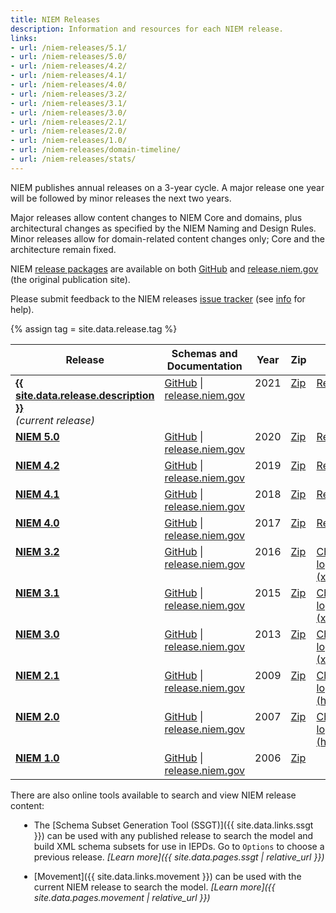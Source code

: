 ```yaml
---
title: NIEM Releases
description: Information and resources for each NIEM release.
links:
- url: /niem-releases/5.1/
- url: /niem-releases/5.0/
- url: /niem-releases/4.2/
- url: /niem-releases/4.1/
- url: /niem-releases/4.0/
- url: /niem-releases/3.2/
- url: /niem-releases/3.1/
- url: /niem-releases/3.0/
- url: /niem-releases/2.1/
- url: /niem-releases/2.0/
- url: /niem-releases/1.0/
- url: /niem-releases/domain-timeline/
- url: /niem-releases/stats/
---
```


<style type="text/css">
    ul { margin-left: 1em; }

    td {
      vertical-align: top;
    }
</style>

<!--
{:.note}
> **The [{{site.data.release.description}}](https://github.com/NIEM/NIEM-Releases/releases/tag/{{site.data.release.tag}}) draft is now available for review!** <br/>
>
> Feedback is requested by end of the day on {{site.data.release.feedbackDue}}.  See the **[NIEM 5.1 info page](./draft/)** in this section for more.
-->

NIEM publishes annual releases on a 3-year cycle.  A major release one year will be followed by minor releases the next two years.

Major releases allow content changes to NIEM Core and domains, plus architectural changes as specified by the NIEM Naming and Design Rules.  Minor releases allow for domain-related content changes only; Core and the architecture remain fixed.

NIEM [release packages](../reference/release/) are available on both [GitHub](https://github.com/NIEM/NIEM-Releases) and [release.niem.gov](https://release.niem.gov/niem/) (the original publication site).

Please submit feedback to the NIEM releases [issue tracker](https://github.com/NIEM/NIEM-Releases/issues) (see [info](https://github.com/NIEM/NIEM-Releases/wiki/Issues) for help).

{% assign tag = site.data.release.tag %}

<table>
  <thead>
    <tr>
      <th>Release</th>
      <th>Schemas and Documentation</th>
      <th>Year</th>
      <th>Zip</th>
      <th>Info</th>
      <th>Elements</th>
      <th>NDR</th>
    </tr>
  </thead>
  <tbody>
    <!-- <tr>
      <td>
        <b><a href="./5.1">{{ site.data.release.description }}</a></b><br><i>(under development)</i>
      </td>
      <td>
        <a href="https://github.com/NIEM/NIEM-Releases/tree/{{tag}}">GitHub</a> |
        <span class="text-muted">pending final release</span>
      </td>
      <td>2021</td>
      <td><a href="https://github.com/NIEM/NIEM-Releases/archive/{{tag}}.zip">Zip</a></td>
      <td><a href="https://github.com/NIEM/NIEM-Releases/blob/{{tag}}/README.md">Readme</a></td>
      <td>{{ site.data.release.elements }}</td>
      <td><a href="{{site.data.links.ndr5}}">NDR 5.0</a></td>
    </tr> -->
    <tr>
      <td>
        <b><a href="./5.1">{{ site.data.release.description }}</a></b>
        <br><i>(current release)</i>
      </td>
      <td>
        <a href="https://github.com/NIEM/NIEM-Releases/tree/niem-5.1">GitHub</a> |
        <a href="https://release.niem.gov/niem/5.1/">release.niem.gov</a>
      </td>
      <td>2021</td>
      <td><a href="https://github.com/NIEM/NIEM-Releases/archive/niem-5.1.zip">Zip</a></td>
      <td><a href="https://github.com/NIEM/NIEM-Releases/blob/niem-5.1/README.md">Readme</a></td>
      <td>12,976</td>
      <td><a href="{{site.data.links.ndr5}}">NDR 5.0</a></td>
    </tr>
    <tr>
      <td>
        <b><a href="./5.0">NIEM 5.0</a></b>
      </td>
      <td>
        <a href="https://github.com/NIEM/NIEM-Releases/tree/niem-5.0">GitHub</a> |
        <a href="https://release.niem.gov/niem/5.0/">release.niem.gov</a>
      </td>
      <td>2020</td>
      <td><a href="https://github.com/NIEM/NIEM-Releases/archive/niem-5.0.zip">Zip</a></td>
      <td><a href="https://github.com/NIEM/NIEM-Releases/blob/niem-5.0/README.md">Readme</a></td>
      <td>12,163</td>
      <td><a href="{{site.data.links.ndr5}}">NDR 5.0</a></td>
    </tr>
    <tr>
      <td><b><a href="./4.2">NIEM 4.2</a></b></td>
      <td>
        <a href="https://github.com/NIEM/NIEM-Releases/tree/niem-4.2">GitHub</a> |
        <a href="https://release.niem.gov/niem/4.2/">release.niem.gov</a>
      </td>
      <td>2019</td>
      <td><a href="https://github.com/NIEM/NIEM-Releases/archive/niem-4.2.zip">Zip</a></td>
      <td><a href="https://github.com/NIEM/NIEM-Releases/blob/niem-4.2/README.md">Readme</a></td>
      <td>11,520</td>
      <td><a href="{{site.data.links.ndr4}}">NDR 4.0</a></td>
    </tr>
    <tr>
      <td><b><a href="./4.1">NIEM 4.1</a></b></td>
      <td>
        <a href="https://github.com/NIEM/NIEM-Releases/tree/niem-4.1">GitHub</a> |
        <a href="https://release.niem.gov/niem/4.1/">release.niem.gov</a>
      </td>
      <td>2018</td>
      <td><a href="https://github.com/NIEM/NIEM-Releases/archive/niem-4.1.zip">Zip</a></td>
      <td><a href="https://github.com/NIEM/NIEM-Releases/blob/niem-4.1/README.md">Readme</a></td>
      <td>11,328</td>
      <td><a href="{{site.data.links.ndr4}}">NDR 4.0</a></td>
    </tr>
    <tr>
      <td><b><a href="./4.0">NIEM 4.0</a></b></td>
      <td>
        <a href="https://github.com/NIEM/NIEM-Releases/tree/niem-4.0">GitHub</a> |
        <a href="https://release.niem.gov/niem/4.0/">release.niem.gov</a>
      </td>
      <td>2017</td>
      <td><a href="https://github.com/NIEM/NIEM-Releases/archive/niem-4.0.zip">Zip</a></td>
      <td><a href="https://github.com/NIEM/NIEM-Releases/blob/niem-4.0/README.md">Readme</a></td>
      <td>11,087</td>
      <td><a href="{{site.data.links.ndr4}}">NDR 4.0</a></td>
    </tr>
    <tr>
      <td><b><a href="./3.2">NIEM 3.2</a></b></td>
      <td>
        <a href="https://github.com/NIEM/NIEM-Releases/tree/niem-3.2">GitHub</a> |
        <a href="https://release.niem.gov/niem/3.2/">release.niem.gov</a>
      </td>
      <td>2016</td>
      <td><a href="https://github.com/NIEM/NIEM-Releases/archive/niem-3.2.zip">Zip</a></td>
      <td><a href="https://release.niem.gov/niem/3.2/niem-3.2-changelog.xlsx">Change log (xlsx)</a></td>
      <td>10,484</td>
      <td><a href="https://reference.niem.gov/niem/specification/naming-and-design-rules/3.0/niem-ndr-3.0.html">NDR 3.0</a></td>
    </tr>
    <tr>
      <td><b><a href="./3.1">NIEM 3.1</a></b></td>
      <td>
        <a href="https://github.com/NIEM/NIEM-Releases/tree/niem-3.1">GitHub</a> |
        <a href="https://release.niem.gov/niem/3.1/">release.niem.gov</a>
      </td>
      <td>2015</td>
      <td><a href="https://github.com/NIEM/NIEM-Releases/archive/niem-3.1.zip">Zip</a></td>
      <td><a href="https://release.niem.gov/niem/3.1/niem-3.1-changelog.xlsx">Change log (xlsx)</a></td>
      <td>8,705</td>
      <td><a href="https://reference.niem.gov/niem/specification/naming-and-design-rules/3.0/niem-ndr-3.0.html">NDR 3.0</a></td>
    </tr>
    <tr>
      <td><b><a href="./3.0">NIEM 3.0</a></b></td>
      <td>
        <a href="https://github.com/NIEM/NIEM-Releases/tree/niem-3.0">GitHub</a> |
        <a href="https://release.niem.gov/niem/3.0/">release.niem.gov</a>
      </td>
      <td>2013</td>
      <td><a href="https://github.com/NIEM/NIEM-Releases/archive/niem-3.0.zip">Zip</a></td>
      <td><a href="https://release.niem.gov/niem/3.0/niem-3.0-changelog.xlsx">Change log (xlsx)</a></td>
      <td>8,224</td>
      <td><a href="https://reference.niem.gov/niem/specification/naming-and-design-rules/3.0/niem-ndr-3.0.html">NDR 3.0</a></td>
    </tr>
    <tr>
      <td><b><a href="./2.1">NIEM 2.1</a></b></td>
      <td>
        <a href="https://github.com/NIEM/NIEM-Releases/tree/niem-2.1">GitHub</a> |
        <a href="https://release.niem.gov/niem/2.1/">release.niem.gov</a>
      </td>
      <td>2009</td>
      <td><a href="https://github.com/NIEM/NIEM-Releases/archive/niem-2.1.zip">Zip</a></td>
      <td><a href="https://release.niem.gov/niem/2.1/changelog.html">Change log (html)</a></td>
      <td>5,965</td>
      <td>
        <a href="https://reference.niem.gov/niem/specification/naming-and-design-rules/1.3/niem-ndr-1.3.pdf">NDR 1.3</a> + <br>
        <a href="https://reference.niem.gov/niem/specification/naming-and-design-rules/1.3/type-augmentation/niem-type-augmentation-1.0.pdf">supplement</a>
      </td>
    </tr>
    <tr>
      <td><b><a href="./2.0">NIEM 2.0</a></b></td>
      <td>
        <a href="https://github.com/NIEM/NIEM-Releases/tree/niem-2.0">GitHub</a> |
        <a href="https://release.niem.gov/niem/2.0/">release.niem.gov</a>
      </td>
      <td>2007</td>
      <td><a href="https://github.com/NIEM/NIEM-Releases/archive/niem-2.0.zip">Zip</a></td>
      <td><a href="https://release.niem.gov/niem/2.0/changelog.html">Change log (html)</a></td>
      <td>4,232</td>
      <td><a href="https://reference.niem.gov/niem/specification/naming-and-design-rules/1.3/niem-ndr-1.3.pdf">NDR 1.3</a></td>
    </tr>
    <tr>
      <td><b><a href="./1.0">NIEM 1.0</a></b></td>
      <td>
        <a href="https://github.com/NIEM/NIEM-Releases/tree/niem-1.0">GitHub</a> |
        <a href="https://release.niem.gov/niem/1.0/">release.niem.gov</a>
      </td>
      <td>2006</td>
      <td><a href="https://github.com/NIEM/NIEM-Releases/archive/niem-1.0.zip">Zip</a></td>
      <td></td>
      <td>4,185</td>
      <td></td>
    </tr>
  </tbody>
</table>

There are also online tools available to search and view NIEM release content:

- The [Schema Subset Generation Tool (SSGT)]({{ site.data.links.ssgt }}) can be used with any published release to search the model and build XML schema subsets for use in IEPDs.  Go to `Options` to choose a previous release.  *[Learn more]({{ site.data.pages.ssgt | relative_url }})*

- [Movement]({{ site.data.links.movement }}) can be used with the current NIEM release to search the model.  *[Learn more]({{ site.data.pages.movement | relative_url }})*
